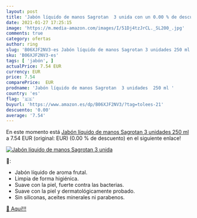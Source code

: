 ```yaml
---
layout: post
title: 'Jabón líquido de manos Sagrotan  3 unida con un 0.00 % de descuento'
date: 2021-01-27 17:25:15
image: 'https://m.media-amazon.com/images/I/51Dj4tzJrCL._SL200_.jpg'
comments: true
category: ofertas
author: ring
slug: 'B06XJF2NV3-es Jabón líquido de manos Sagrotan 3 unidades 250 ml'
sku: 'B06XJF2NV3-es'
tags: [ 'jabón', ]
actualPrice: 7.54 EUR
currency: EUR
price: 7.54
comparePrice:  EUR
prodname: 'Jabón líquido de manos Sagrotan  3 unidades  250 ml '
country: 'es'
flag: '🇪🇸'
buyurl: 'https://www.amazon.es/dp/B06XJF2NV3/?tag=tolees-21'
descuento: '0.00'
average: '7.54'
---
```


En este momento está [Jabón líquido de manos Sagrotan  3 unidades  250 ml ](https://www.amazon.es/dp/B06XJF2NV3/?tag=tolees-21) a 7.54 EUR (original:  EUR) (0.00 %  de descuento) en el siguiente enlace!

[![Jabón líquido de manos Sagrotan  3 unida](https://m.media-amazon.com/images/I/51Dj4tzJrCL._SL200_.jpg)](https://www.amazon.es/dp/B06XJF2NV3/?tag=tolees-21)

🔎:

- Jabón líquido de aroma frutal.
- Limpia de forma higiénica.
- Suave con la piel, fuerte contra las bacterias.
- Suave con la piel y dermatológicamente probado.
- Sin siliconas, aceites minerales ni parabenos.

[🛒 Aquí!!!](https://www.amazon.es/dp/B06XJF2NV3/?tag=tolees-21)

